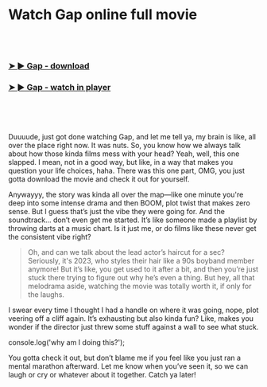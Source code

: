 <h1>Watch Gap online full movie</h1>


<br><br>

<h3><a href="https://Dougs-cumbmatdiscgreen1973.github.io/conddoivoi/">➤ ► Gap - download</a></h3> 
<h3><a href="https://Dougs-cumbmatdiscgreen1973.github.io/conddoivoi/">➤ ► Gap - watch in player</a></h3>


<br><br><br>


Duuuude, just got done watching Gap, and let me tell ya, my brain is like, all over the place right now. It was nuts. So, you know how we always talk about how those kinda films mess with your head? Yeah, well, this one slapped. I mean, not in a good way, but like, in a way that makes you question your life choices, haha. There was this one part, OMG, you just gotta download the movie and check it out for yourself. 

Anywayyy, the story was kinda all over the map—like one minute you're deep into some intense drama and then BOOM, plot twist that makes zero sense. But I guess that’s just the vibe they were going for. And the soundtrack... don’t even get me started. It’s like someone made a playlist by throwing darts at a music chart. Is it just me, or do films like these never get the consistent vibe right?

> Oh, and can we talk about the lead actor’s haircut for a sec? Seriously, it's 2023, who styles their hair like a 90s boyband member anymore! But it’s like, you get used to it after a bit, and then you’re just stuck there trying to figure out why he’s even a thing. But hey, all that melodrama aside, watching the movie was totally worth it, if only for the laughs.

I swear every time I thought I had a handle on where it was going, nope, plot veering off a cliff again. It’s exhausting but also kinda fun? Like, makes you wonder if the director just threw some stuff against a wall to see what stuck. 

console.log('why am I doing this?'); 

You gotta check it out, but don’t blame me if you feel like you just ran a mental marathon afterward. Let me know when you’ve seen it, so we can laugh or cry or whatever about it together. Catch ya later!
